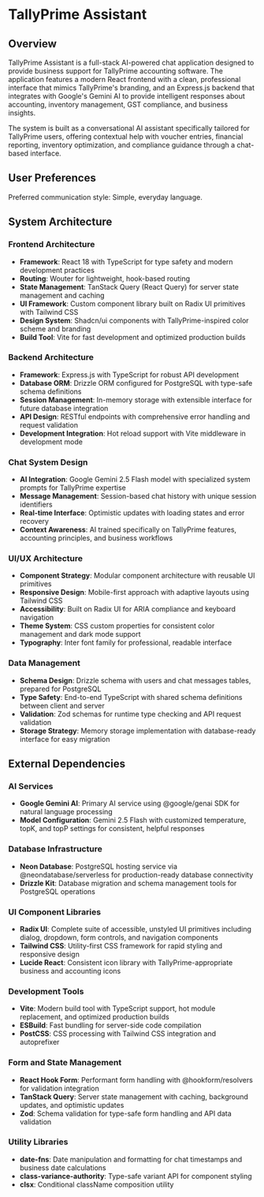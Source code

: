 # TallyPrime Assistant

## Overview

TallyPrime Assistant is a full-stack AI-powered chat application designed to provide business support for TallyPrime accounting software. The application features a modern React frontend with a clean, professional interface that mimics TallyPrime's branding, and an Express.js backend that integrates with Google's Gemini AI to provide intelligent responses about accounting, inventory management, GST compliance, and business insights.

The system is built as a conversational AI assistant specifically tailored for TallyPrime users, offering contextual help with voucher entries, financial reporting, inventory optimization, and compliance guidance through a chat-based interface.

## User Preferences

Preferred communication style: Simple, everyday language.

## System Architecture

### Frontend Architecture
- **Framework**: React 18 with TypeScript for type safety and modern development practices
- **Routing**: Wouter for lightweight, hook-based routing
- **State Management**: TanStack Query (React Query) for server state management and caching
- **UI Framework**: Custom component library built on Radix UI primitives with Tailwind CSS
- **Design System**: Shadcn/ui components with TallyPrime-inspired color scheme and branding
- **Build Tool**: Vite for fast development and optimized production builds

### Backend Architecture
- **Framework**: Express.js with TypeScript for robust API development
- **Database ORM**: Drizzle ORM configured for PostgreSQL with type-safe schema definitions
- **Session Management**: In-memory storage with extensible interface for future database integration
- **API Design**: RESTful endpoints with comprehensive error handling and request validation
- **Development Integration**: Hot reload support with Vite middleware in development mode

### Chat System Design
- **AI Integration**: Google Gemini 2.5 Flash model with specialized system prompts for TallyPrime expertise
- **Message Management**: Session-based chat history with unique session identifiers
- **Real-time Interface**: Optimistic updates with loading states and error recovery
- **Context Awareness**: AI trained specifically on TallyPrime features, accounting principles, and business workflows

### UI/UX Architecture
- **Component Strategy**: Modular component architecture with reusable UI primitives
- **Responsive Design**: Mobile-first approach with adaptive layouts using Tailwind CSS
- **Accessibility**: Built on Radix UI for ARIA compliance and keyboard navigation
- **Theme System**: CSS custom properties for consistent color management and dark mode support
- **Typography**: Inter font family for professional, readable interface

### Data Management
- **Schema Design**: Drizzle schema with users and chat messages tables, prepared for PostgreSQL
- **Type Safety**: End-to-end TypeScript with shared schema definitions between client and server
- **Validation**: Zod schemas for runtime type checking and API request validation
- **Storage Strategy**: Memory storage implementation with database-ready interface for easy migration

## External Dependencies

### AI Services
- **Google Gemini AI**: Primary AI service using @google/genai SDK for natural language processing
- **Model Configuration**: Gemini 2.5 Flash with customized temperature, topK, and topP settings for consistent, helpful responses

### Database Infrastructure
- **Neon Database**: PostgreSQL hosting service via @neondatabase/serverless for production-ready database connectivity
- **Drizzle Kit**: Database migration and schema management tools for PostgreSQL operations

### UI Component Libraries
- **Radix UI**: Complete suite of accessible, unstyled UI primitives including dialog, dropdown, form controls, and navigation components
- **Tailwind CSS**: Utility-first CSS framework for rapid styling and responsive design
- **Lucide React**: Consistent icon library with TallyPrime-appropriate business and accounting icons

### Development Tools
- **Vite**: Modern build tool with TypeScript support, hot module replacement, and optimized production builds
- **ESBuild**: Fast bundling for server-side code compilation
- **PostCSS**: CSS processing with Tailwind CSS integration and autoprefixer

### Form and State Management
- **React Hook Form**: Performant form handling with @hookform/resolvers for validation integration
- **TanStack Query**: Server state management with caching, background updates, and optimistic updates
- **Zod**: Schema validation for type-safe form handling and API data validation

### Utility Libraries
- **date-fns**: Date manipulation and formatting for chat timestamps and business date calculations
- **class-variance-authority**: Type-safe variant API for component styling
- **clsx**: Conditional className composition utility